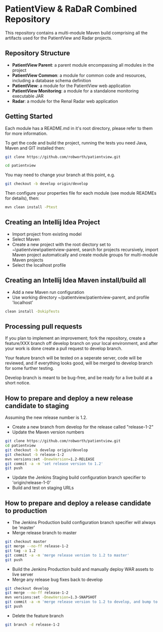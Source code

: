 PatientView & RaDaR Combined Repository
=======================================

This repository contains a multi-module Maven build comprising all the artifacts used for the PatientView and Radar projects.

Repository Structure
--------------------

- **PatientView Parent**: a parent module encompassing all modules in the project
- **PatientView Common**: a module for common code and resources, including a database schema definition
- **PatientView**: a module for the PatientView web application
- **PatientView Monitoring**: a module for a standalone monitoring executable JAR
- **Radar**: a module for the Renal Radar web application

Getting Started
---------------

Each module has a README.md in it's root directory, please refer to them for more information.

To get the code and build the project, running the tests you need Java, Maven and GIT installed then:

```sh
git clone https://github.com/robworth/patientview.git
```

```sh
cd patientview
```

You may need to change your branch at this point, e.g.

```sh
git checkout -b develop origin/develop
```

Then configure your properties file for each module (see module READMEs for details), then:

```sh
mvn clean install -Ptest
```

Creating an Intellij Idea Project
---------------------------------

- Import project from existing model
- Select Maven
- Create a new project with the root diectory set to ~\patientview\patientview-parent, search for projects recursively, import Maven project automatically and create module groups for multi-module Maven projects
- Select the localhost profile

Creating an Intellij Idea Maven install/build all 
-------------------------------------------------

- Add a new Maven run configuration
- Use working directory ~/patientview/patientview-parent, and profile 'localhost'
```sh
clean install -DskipTests
```

Processing pull requests 
------------------------------------------------------------
If you plan to implement an improvement; fork the repository, create a feature/XXX branch off develop branch on your local environment, and after your work is done create a pull request to develop branch.

Your feature branch will be tested on a seperate server, code will be reviewed, and if everything looks good, will be merged to develop branch for some further testing.

Develop branch is meant to be bug-free, and be ready for a live build at a short notice.



How to prepare and deploy a new release candidate to staging 
------------------------------------------------------------

Assuming the new release number is 1.2. 

- Create a new branch from develop for the release called "release-1-2" 
- Update the Maven version numbers

```sh
git clone https://github.com/robworth/patientview.git
cd patientview
git checkout -b develop origin/develop
git checkout -b release-1-2
mvn versions:set -DnewVersion=1.2-RELEASE
git commit -a -m 'set release version to 1.2'
git push
```

- Update the Jenkins Staging build configuration branch specifier to 'origin/release-1-0'
- Build and test on staging URLs

How to prepare and deploy a release candidate to production 
-----------------------------------------------------------

- The Jenkins Production build configuration branch specifier will always be 'master'
- Merge release branch to master

```sh
git checkout master
git merge --no-ff release-1-2
git tag -a 1.2
git commit -a -m 'merge release version to 1.2 to master'
git push
```

- Build the Jenkins Production build and manually deploy WAR assets to live server
- Merge any release bug fixes back to develop 

```sh
git checkout develop
git merge --no-ff release-1-2
mvn versions:set -DnewVersion=1.3-SNAPSHOT
git commit -a -m 'merge release version to 1.2 to develop, and bump to next snapshot version'
git push
```

- Delete the feature branch

```sh
git branch -d release-1-2
```
